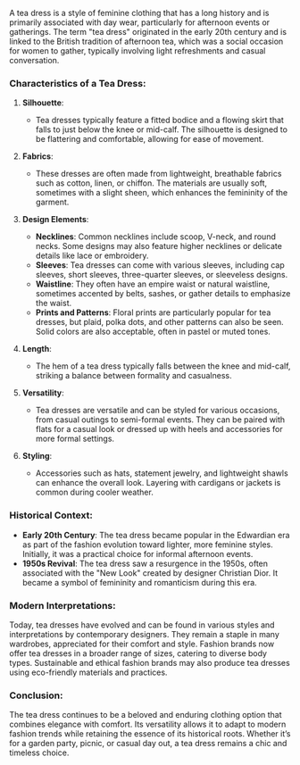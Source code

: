 A tea dress is a style of feminine clothing that has a long history and is primarily associated with day wear, particularly for afternoon events or gatherings. The term "tea dress" originated in the early 20th century and is linked to the British tradition of afternoon tea, which was a social occasion for women to gather, typically involving light refreshments and casual conversation.

### Characteristics of a Tea Dress:

1. **Silhouette**:
   - Tea dresses typically feature a fitted bodice and a flowing skirt that falls to just below the knee or mid-calf. The silhouette is designed to be flattering and comfortable, allowing for ease of movement.

2. **Fabrics**:
   - These dresses are often made from lightweight, breathable fabrics such as cotton, linen, or chiffon. The materials are usually soft, sometimes with a slight sheen, which enhances the femininity of the garment.

3. **Design Elements**:
   - **Necklines**: Common necklines include scoop, V-neck, and round necks. Some designs may also feature higher necklines or delicate details like lace or embroidery.
   - **Sleeves**: Tea dresses can come with various sleeves, including cap sleeves, short sleeves, three-quarter sleeves, or sleeveless designs.
   - **Waistline**: They often have an empire waist or natural waistline, sometimes accented by belts, sashes, or gather details to emphasize the waist.
   - **Prints and Patterns**: Floral prints are particularly popular for tea dresses, but plaid, polka dots, and other patterns can also be seen. Solid colors are also acceptable, often in pastel or muted tones.

4. **Length**:
   - The hem of a tea dress typically falls between the knee and mid-calf, striking a balance between formality and casualness.

5. **Versatility**:
   - Tea dresses are versatile and can be styled for various occasions, from casual outings to semi-formal events. They can be paired with flats for a casual look or dressed up with heels and accessories for more formal settings.

6. **Styling**:
   - Accessories such as hats, statement jewelry, and lightweight shawls can enhance the overall look. Layering with cardigans or jackets is common during cooler weather.

### Historical Context:

- **Early 20th Century**: The tea dress became popular in the Edwardian era as part of the fashion evolution toward lighter, more feminine styles. Initially, it was a practical choice for informal afternoon events.
- **1950s Revival**: The tea dress saw a resurgence in the 1950s, often associated with the "New Look" created by designer Christian Dior. It became a symbol of femininity and romanticism during this era.

### Modern Interpretations:

Today, tea dresses have evolved and can be found in various styles and interpretations by contemporary designers. They remain a staple in many wardrobes, appreciated for their comfort and style. Fashion brands now offer tea dresses in a broader range of sizes, catering to diverse body types. Sustainable and ethical fashion brands may also produce tea dresses using eco-friendly materials and practices.

### Conclusion:

The tea dress continues to be a beloved and enduring clothing option that combines elegance with comfort. Its versatility allows it to adapt to modern fashion trends while retaining the essence of its historical roots. Whether it’s for a garden party, picnic, or casual day out, a tea dress remains a chic and timeless choice.